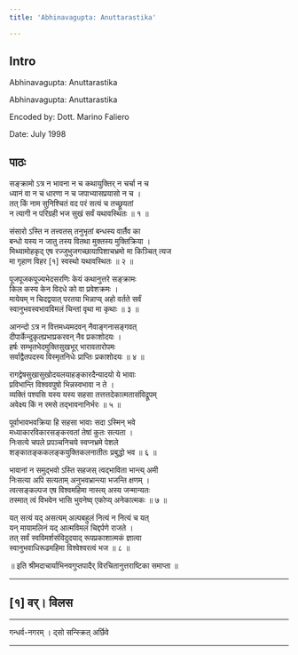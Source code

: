 ```yaml
---
title: 'Abhinavagupta: Anuttarastika'

---
```

## Intro
  
  
  
  
Abhinavagupta: Anuttarastika  
  
  
  
  
Abhinavagupta: Anuttarastika  
  
Encoded by: Dott. Marino Faliero  
  
Date: July 1998  
  
  
  
  


## पाठः
  
  
  
  
  
  
सङ्क्रामो ऽत्र न भावना न च कथायुक्तिर् न चर्चा न च  
ध्यानं वा न च धारणा न च जपाभ्यासप्रयासो न च ।  
तत् किं नाम सुनिश्चितं वद परं सत्यं च तच्छ्रूयतां  
न त्यागी न परिग्रही भज सुखं सर्वं यथावस्थितः ॥ १ ॥  
  
संसारो ऽस्ति न तत्त्वतस् तनुभृतां बन्धस्य वार्तैव का  
बन्धो यस्य न जातु तस्य वितथा मुक्तस्य मुक्तिक्रिया ।  
मिथ्यामोहकृद् एष रज्जुभुजगच्छायापिशाचभ्रमो मा किञ्चित् त्यज  
मा गृहाण विहर [१] स्वस्थो यथावस्थितः ॥ २ ॥  
  
पूजपूजकपूज्यभेदसरणिः केयं कथानुत्तरे सङ्क्रामः  
किल कस्य केन विदधे को वा प्रवेशक्रमः ।  
मायेयम् न चिदद्वयात् परतया भिन्नाप्य् अहो वर्तते सर्वं  
स्वानुभवस्वभावविमलं चिन्तां वृथा मा कृथाः ॥ ३ ॥  
  
आनन्दो ऽत्र न वित्तमध्यमदवन् नैवाङ्गनासङ्गवत्  
दीपार्केन्दुकृतप्रभाप्रकरवन् नैव प्रकाशोदयः ।  
हर्षः सम्भृतभेदमुक्तिसुखभूर् भारावतारोपमः  
सर्वाद्वैतपदस्य विस्मृतनिधेः प्राप्तिः प्रकाशोदयः ॥ ४ ॥  
  
रागद्वेषसुखासुखोदयलयाहङ्कारदैन्यादयो ये भावाः  
प्रविभान्ति विश्ववपुषो भिन्नस्वभावा न ते ।  
व्यक्तिं पश्यसि यस्य यस्य सहसा तत्तत्तदेकात्मतासंविद्रूपम्  
अवेक्ष्य किं न रमसे तद्भावनानिर्भरः ॥ ५ ॥  
  
पूर्वाभावभवक्रिया हि सहसा भावाः सदा ऽस्मिन् भवे  
मध्याकारविकारसङ्करवतां तेषां कुतः सत्यता ।  
निःसत्ये चपले प्रपञ्चनिचये स्वप्नभ्रमे पेशले  
शङ्कातङ्ककलङ्कयुक्तिकलनातीतः प्रबुद्धो भव ॥ ६ ॥  
  
भावानां न समुद्भवो ऽस्ति सहजस् त्वद्भाविता भान्त्य् अमी  
निःसत्या अपि सत्यताम् अनुभवभ्रान्त्या भजन्ति क्षणम् ।  
त्वत्सङ्कल्पज एष विश्वमहिमा नास्त्य् अस्य जन्मान्यतः  
तस्मात् त्वं विभवेन भासि भुवनेष्व् एकोप्य् अनेकात्मकः ॥ ७ ॥  
  
यत् सत्यं यद् असत्यम् अल्पबहुलं नित्यं न नित्यं च यत्  
यन् मायामलिनं यद् आत्मविमलं चिद्दर्पणे राजते ।  
तत् सर्वं स्वविमर्शसंविदुदयाद् रूपप्रकाशात्मकं ज्ञात्वा  
स्वानुभवाधिरूढमहिमा विश्वेश्वरत्वं भज ॥ ८ ॥  
  
  
॥ इति श्रीमदाचार्याभिनवगुप्तपादैर् विरचितानुत्तराष्टिका समाप्ता ॥  
  
  
___________________________  
  
[१] वर्। विलस  
------------------------------------------------------------------------  
  
  
  
____________  
  
  
गन्धर्व-नगरम् । द्सो सन्स्क्रित् अर्छिवे  
  
------------------------------------------------------------------------  
  
  
  
  
  
  
  
